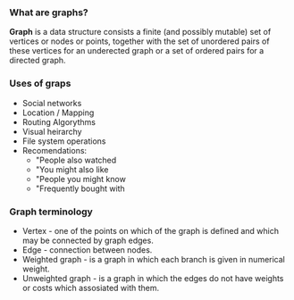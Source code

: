 ### What are graphs?
**Graph** is a data structure consists a finite (and possibly mutable) set of vertices or nodes or points,
together with the set of unordered pairs of these vertices for an underected graph or a set of ordered pairs for a directed graph.

### Uses of graps
* Social networks
* Location / Mapping
* Routing Algorythms
* Visual heirarchy
* File system operations
* Recomendations:
    - "People also watched
    - "You might also like
    - "People you might know
    - "Frequently bought with

### Graph terminology
* Vertex - one of the points on which of the graph is defined and which may be connected by graph edges.
* Edge - connection between nodes.
* Weighted graph - is a graph in which each branch is given in numerical weight.
* Unweighted graph - is a graph in which the edges do not have weights or costs which assosiated with them.